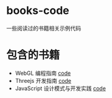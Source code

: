 # books-code
一些阅读过的书籍相关示例代码

# 包含的书籍
- WebGL 编程指南 [code](./webgl-examples)
- Threejs 开发指南 [code](./learning-threejs)
- JavaScript 设计模式与开发实践 [code](./javascript-design-pattern)
